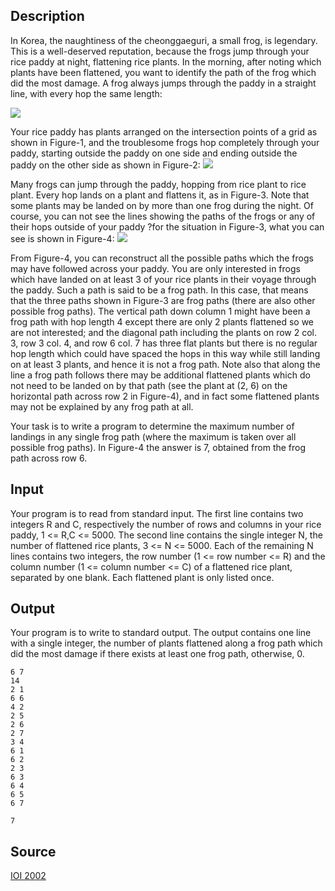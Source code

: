 <h2>Description</h2><p>In Korea, the naughtiness of the cheonggaeguri, a small frog, is legendary.  This is a well-deserved reputation, because the frogs jump through your rice paddy at night, flattening rice plants.  In the morning, after noting which plants have been flattened, you want to identify the path of the frog which did the most damage.  A frog always jumps through the paddy in a straight line, with every hop the same length:
</p><img src="images/1054/frog1.jpg"><p>
</p>Your rice paddy has plants arranged on the intersection points of a grid as shown in Figure-1, and the troublesome frogs hop completely through your paddy, starting outside the paddy on one side and ending outside the paddy on the other side as shown in Figure-2:
<img src="images/1054/frog2.jpg"><p>
</p>Many frogs can jump through the paddy, hopping from rice plant to rice plant.  Every hop lands on a plant and flattens it, as in Figure-3.  Note that some plants may be landed on by more than one frog during the night.  Of course, you can not see the lines showing the paths of the frogs or any of their hops outside of your paddy ?for the situation in Figure-3, what you can see is shown in Figure-4:
<img src="images/1054/frog3.jpg"><p>
</p>From Figure-4, you can reconstruct all the possible paths which the frogs may have followed across your paddy.  You are only interested in frogs which have landed on at least 3 of your rice plants in their voyage through the paddy.  Such a path is said to be a frog path.  In this case, that means that the three paths shown in Figure-3 are frog paths (there are also other possible frog paths). The vertical path down column 1 might have been a frog path with hop length 4 except there are only 2 plants flattened so we are not interested; and the diagonal path including the plants on row 2 col. 3, row 3 col. 4, and row 6 col. 7 has three flat plants but there is no regular hop length which could have spaced the hops in this way while still landing on at least 3 plants, and hence it is not a frog path.  Note also that along the line a frog path follows there may be additional flattened plants which do not need to be landed on by that path (see the plant at (2, 6) on the horizontal path across row 2 in Figure-4), and in fact some flattened plants may not be explained by any frog path at all.

Your task is to write a program to determine the maximum number of landings in any single frog path (where the maximum is taken over all possible frog paths).  In Figure-4 the answer is 7, obtained from the frog path across row 6.
<h2>Input</h2><p>Your program is to read from standard input. The first line contains two integers R and C, respectively the number of rows and columns in your rice paddy, 1 &lt;= R,C &lt;= 5000.  The second line contains the single integer N, the number of flattened rice plants, 3 &lt;= N &lt;= 5000.  Each of the remaining N lines contains two integers, the row number (1 &lt;= row number &lt;= R) and the column number (1 &lt;= column number &lt;= C) of a flattened rice plant, separated by one blank. Each flattened plant is only listed once.</p><h2>Output</h2><p>Your program is to write to standard output. The output contains one line with a single integer, the number of plants flattened along a frog path which did the most damage if there exists at least one frog path, otherwise, 0.</p><pre><code class="language-input1">6 7
14
2 1
6 6
4 2
2 5
2 6
2 7
3 4
6 1
6 2
2 3
6 3
6 4
6 5
6 7
</code></pre><pre><code class="language-output1">7</code></pre><h2>Source</h2><a href="searchproblem?field=source&amp;key=IOI+2002">IOI 2002</a>